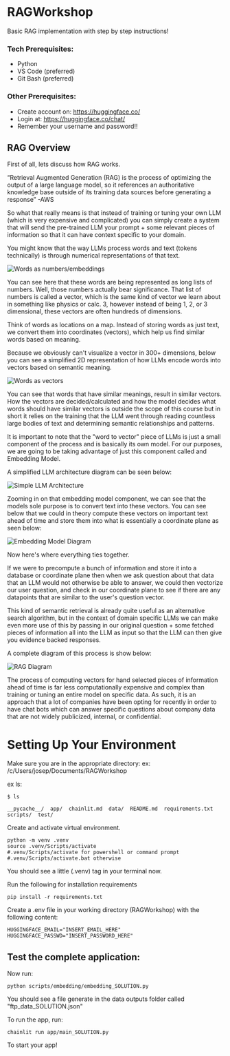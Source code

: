 # RAGWorkshop
Basic RAG implementation with step by step instructions!

### Tech Prerequisites:
* Python
* VS Code (preferred)
* Git Bash (preferred)

### Other Prerequisites:
* Create account on: https://huggingface.co/
* Login at: https://huggingface.co/chat/
* Remember your username and password!!


## RAG Overview 
First of all, lets discuss how RAG works.

“Retrieval Augmented Generation (RAG) is the process of optimizing the output of a large language model, so it references an authoritative knowledge base outside of its training data sources before generating a response” -AWS

So what that really means is that instead of training or tuning your own LLM (which is very expensive and complicated) you can simply create a system that will send the pre-trained LLM your prompt + some relevant pieces of information so that it can have context specific to your domain.

You might know that the way LLMs process words and text (tokens technically) is through numerical representations of that text. 

![Words as numbers/embeddings](https://miro.medium.com/v2/resize:fit:1100/format:webp/1*uTbwIj8HPBndJT3Ql9fIOA.png)

You can see here that these words are being represented as long lists of numbers. Well, those numbers actually bear significance. That list of numbers is called a vector, which is the same kind of vector we learn about in something like physics or calc. 3, however instead of being 1, 2, or 3 dimensional, these vectors are often hundreds of dimensions. 

Think of words as locations on a map. Instead of storing words as just text, we convert them into coordinates (vectors), which help us find similar words based on meaning.

Because we obviously can't visualize a vector in 300+ dimensions, below you can see a simplified 2D representation of how LLMs encode words into vectors based on semantic meaning. 

![Words as vectors](https://www.nlplanet.org/course-practical-nlp/_images/word_embeddings.png)

You can see that words that have similar meanings, result in similar vectors. How the vectors are decided/calculated and how the model decides what words should have similar vectors is outside the scope of this course but in short it relies on the training that the LLM went through reading countless large bodies of text and determining semantic relationships and patterns. 

It is important to note that the "word to vector" piece of LLMs is just a small component of the process and is basically its own model. For our purposes, we are going to be taking advantage of just this component called and Embedding Model.

A simplified LLM architecture diagram can be seen below:

![Simple LLM Architecture](https://www.deepchecks.com/wp-content/uploads/2023/12/transformer-architecture.jpg)

Zooming in on that embedding model component, we can see that the models sole purpose is to convert text into these vectors. You can see below that we could in theory compute these vectors on important text ahead of time and store them into what is essentially a coordinate plane as seen below:

![Embedding Model Diagram](https://miro.medium.com/v2/resize:fit:1400/1*-AL-kK8HzK5lw84xr1cSvw.png)

Now here's where everything ties together. 

If we were to precompute a bunch of information and store it into a database or coordinate plane then when we ask question about that data that an LLM would not otherwise be able to answer, we could then vectorize our user question, and check in our coordinate plane to see if there are any datapoints that are similar to the user's question vector. 

This kind of semantic retrieval is already quite useful as an alternative search algorithm, but in the context of domain specific LLMs we can make even more use of this by passing in our original question + some fetched pieces of information all into the LLM as input so that the LLM can then give you evidence backed responses.

A complete diagram of this process is show below:

![RAG Diagram](https://cdn.prod.website-files.com/651c34ac817aad4a2e62ec1b/655664de69b30a6d00f0960c_gaJkRvUmWHsWtnAGlNtjQJYhSzHvUwZHvV7nDU3kQJ6EyEI1C4v6HRysXIw28UlXK3QT4yU0rgTD7v1cUgbl5nB71emE5vqz9Y0VlvLjg10BgaLcOvI4Zauu9AKU6EKWN5rIwIKPs8CSYd0CiX2Gg5g.png)

The process of computing vectors for hand selected pieces of information ahead of time is far less computationally expensive and complex than training or tuning an entire model on specific data. As such, it is an approach that a lot of companies have been opting for recently in order to have chat bots which can answer specific questions about company data that are not widely publicized, internal, or confidential. 



# Setting Up Your Environment

Make sure you are in the appropriate directory:
ex: /c/Users/josep/Documents/RAGWorkshop

ex ls:
```
$ ls

__pycache__/  app/  chainlit.md  data/  README.md  requirements.txt  scripts/  test/
```

Create and activate virtual environment.
```
python -m venv .venv
source .venv/Scripts/activate 
#.venv/Scripts/activate for powershell or command prompt
#.venv/Scripts/activate.bat otherwise
```
You should see a little (.venv) tag in your terminal now.


Run the following for installation requirements
```
pip install -r requirements.txt
```

Create a .env file in your working directory (RAGWorkshop) with the following content:
```
HUGGINGFACE_EMAIL="INSERT_EMAIL_HERE"
HUGGINGFACE_PASSWD="INSERT_PASSWORD_HERE"
```


## Test the complete application:

Now run:
```
python scripts/embedding/embedding_SOLUTION.py
```
You should see a file generate in the data outputs folder called "ftp_data_SOLUTION.json"

To run the app, run:
```
chainlit run app/main_SOLUTION.py
```
To start your app!


